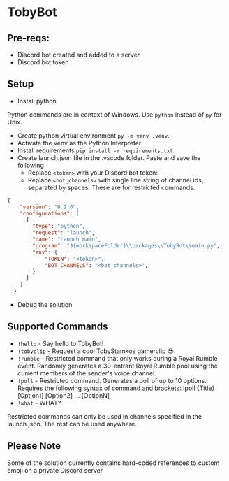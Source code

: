 # TobyBot
## Pre-reqs:
* Discord bot created and added to a server
* Discord bot token

## Setup
* Install python

Python commands are in context of Windows. Use `python` instead of `py` for Unix.
* Create python virtual environment `py -m venv .venv`.
* Activate the venv as the Python Interpreter
* Install requirements `pip install -r requirements.txt`
* Create launch.json file in the .vscode folder. Paste and save the following
  * Replace `<token>` with your Discord bot token:
  * Replace `<bot_channels>` with single line string of channel ids, separated by spaces. These are for restricted commands.
```json
{
    "version": "0.2.0",
    "configurations": [
      {
        "type": "python",
        "request": "launch",
        "name": "Launch main",
        "program": "${workspaceFolder}\\packages\\TobyBot\\main.py",
        "env": {
            "TOKEN": "<token>",
            "BOT_CHANNELS": "<bot_channels>",
        }
      }
    ]
  }
  ```
  * Debug the solution

## Supported Commands
* `!hello` - Say hello to TobyBot!
* `!tobyclip` - Request a cool TobyStamkos gamerclip 😎.
* `!rumble` - Restricted command that only works during a Royal Rumble event. Randomly generates a 30-entrant Royal Rumble pool using the current members of the sender's voice channel.
* `!poll` - Restricted command. Generates a poll of up to 10 options. Requires the following syntax of command and brackets: !poll {Title} [Option1] [Option2] ... [OptionN]
* `!what` - WHAT?

Restricted commands can only be used in channels specified in the launch.json. The rest can be used anywhere.

## Please Note
Some of the solution currently contains hard-coded references to custom emoji on a private Discord server